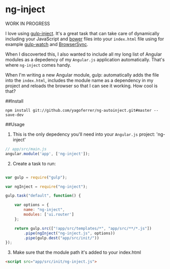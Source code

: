 ng-inject
=============

WORK IN PROGRESS


I love using [gulp-inject](https://github.com/klei/gulp-inject). It's a great task that can take care of dynamically including your JavaScript and [bower](https://github.com/bower/bower) files into your `index.html` file using for example [gulp-watch](https://github.com/floatdrop/gulp-watch) and [BrowserSync](https://github.com/shakyShane/browser-sync).

When I discoverted this, I also wanted to include all my long list of Angular modules as a depedency of my `Angular.js` application automatically. That's where `ng-inject` comes handy. 

When I'm writing a new Angular module, gulp: automatically adds the file into the `index.html`, includes the module name as a dependency in my project and reloads the browser so that I can see it working. How cool is that?


##Install
```
npm install git://github.com/yagoferrer/ng-autoinject.git#master --save-dev
```

##Usage

1) This is the only depedency you'll need into your `Angular.js` project: 'ng-inject'
```javascript
// app/src/main.js
angular.module('app', ['ng-inject']);
```


2) Create a task to run:


```javascript

var gulp = require("gulp");

var ngInject = require("ng-inject");

gulp.task("default", function() {

    var options = {
        name: "ng-inject",
        modules: ['ui.router']
    };

    return gulp.src(["!app/src/templates/*", "app/src/**/*.js"])
        .pipe(ngInject("ng-inject.js", options))
        .pipe(gulp.dest("app/src/init/"))
});
```

3) Make sure that the module path it's added to your index.html
```html
<script src="app/src/init/ng-inject.js">
```
